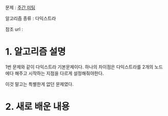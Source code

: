 문제 : [주간 미팅](https://www.acmicpc.net/problem/12834)

알고리즘 종류 : 다익스트라

참조 url : 

# 1. 알고리즘 설명

1번 문제와 같이 다익스트라 기본문제이다. 하나의 차이점은 다익스트라를 2개의 노드에다 해주고 시작하는 지점을 다르게 설정해줘야한다.

이것 말고는 특별한게 없던 문제였다.

# 2. 새로 배운 내용